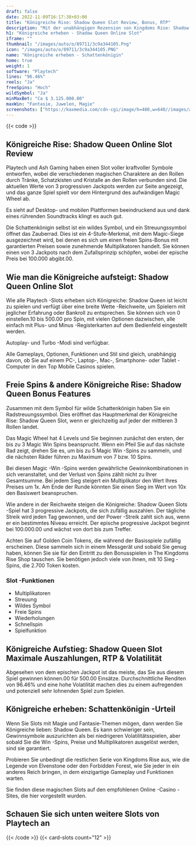 ```yaml
---
draft: false
date: 2022-11-09T16:17:38+03:00
title: "Königreiche Rise: Shadow Queen Slot Review, Bonus, RTP"
description: "Mit der unabhängigen Rezension von Kingdoms Rise: Shadow Queen Slot von Playtech können Sie kostenlos oder echtes Geld spielen und hier einen Bonus erhalten!"
h1: "Königreiche erheben - Shadow Queen Online Slot"
iframe: ""
thumbnail: "/images/auto/o/89711/3c9a344105.Png"
icon: "/images/auto/o/89711/3c9a344105.PNG"
name: "Königreiche erheben - Schattenkönigin"
home: true
weight: 1
software: "Playtech"
lines: "96.46%"
reels: "Ja"
freeSpins: "Hoch"
wildSymbol: "Ja"
minMaxBet: "Ca $ 3.125.000.00"
maxWin: "Fantasie, Juwelen, Magie"
screenshots: ["https://kaxmedia.com/cdn-cgi/image/h=480,w=640//images/auto/o/95880/854db901f6.jpeg"]
---
```


{{< code >}}<h2>Königreiche Rise: Shadow Queen Online Slot Review</h2><p>Playtech und Ash Gaming haben einen Slot voller kraftvoller Symbole entworfen, wobei die verschiedenen magischen Charaktere an den Rollen durch Tränke, Schatzkisten und Kristalle an den Rollen verbunden sind. Die aktuellen Werte von 3 progressiven Jackpots werden zur Seite angezeigt, und das ganze Spiel spielt vor dem Hintergrund des aufwändigen Magic Wheel ab.</p><p>Es sieht auf Desktop- und mobilen Plattformen beeindruckend aus und dank eines rührenden Soundtracks klingt es auch gut.</p><p>Die Schattenkönigin selbst ist ein wildes Symbol, und ein Streuungssymbol öffnet das Zauberrad. Dies ist ein 4-Stufe-Merkmal, mit dem Magic-Siege ausgezeichnet wird, bei denen es sich um einen freien Spins-Bonus mit garantierten Preisen sowie zunehmende Multiplikatoren handelt. Sie können einen von 3 Jackpots nach dem Zufallsprinzip schöpfen, wobei der epische Preis bei 100.000 abgibt.00.</p><h2>Wie man die Königreiche aufsteigt: Shadow Queen Online Slot</h2><p>Wie alle Playtech -Slots erheben sich Königreiche: Shadow Queen ist leicht zu spielen und verfügt über eine breite Wette -Reichweite, um Spielern mit jeglicher Erfahrung oder Bankroll zu entsprechen. Sie können sich von 0 einstellen.10 bis 500.00 pro Spin, mit vielen Optionen dazwischen, alle einfach mit Plus- und Minus -Registerkarten auf dem Bedienfeld eingestellt werden.</p><p>Autoplay- und Turbo -Modi sind verfügbar.</p><p>Alle Gameplays, Optionen, Funktionen und Stil sind gleich, unabhängig davon, ob Sie auf einem PC-, Laptop-, Mac-, Smartphone- oder Tablet -Computer in den Top Mobile Casinos spielen.</p><h2>Freie Spins & andere Königreiche Rise: Shadow Queen Bonus Features</h2><p>Zusammen mit dem Symbol für wilde Schattenkönigin haben Sie ein Radstreuungssymbol. Dies eröffnet das Hauptmerkmal der Königreiche Rise: Shadow Queen Slot, wenn er gleichzeitig auf jeder der mittleren 3 Rollen landet.</p><p>Das Magic Wheel hat 4 Levels und Sie beginnen zunächst den ersten, der bis zu 3 Magic Win Spins beansprucht. Wenn ein Pfeil Sie auf das nächste Rad zeigt, drehen Sie es, um bis zu 5 Magic Win -Spins zu sammeln, und die nächsten Räder führen zu Maximum von 7 bzw. 10 Spins.</p><p>Bei diesen Magic -Win -Spins werden gewährliche Gewinnkombinationen in sich veranstaltet, und der Verlust von Spins zählt nicht zu Ihrer Gesamtsumme. Bei jedem Sieg steigert ein Multiplikator den Wert Ihres Preises um 1x. Am Ende der Runde könnten Sie einen Sieg im Wert von 10x den Basiswert beanspruchen.</p><p>Wie andere in der Reichweite steigen die Königreiche: Shadow Queen Slots -Spiel hat 3 progressive Jackpots, die sich zufällig auszahlen. Der tägliche Streik wird jeden Tag gewonnen, und der Power -Streik zahlt sich aus, wenn er ein bestimmtes Niveau erreicht. Der epische progressive Jackpot beginnt bei 100.000.00 und wächst von dort bis zum Treffer.</p><p>Achten Sie auf Golden Coin Tokens, die während der Basisspiele zufällig erscheinen. Diese sammeln sich in einem Messgerät und sobald Sie genug haben, können Sie sie für den Eintritt zu den Bonusspielen in The Kingdoms Rise Shop tauschen. Sie benötigen jedoch viele von ihnen, mit 10 Sieg -Spins, die 2.700 Token kosten.</p><h3>
Slot -Funktionen</h3><ul>
<li></span>
Multiplikatoren</li>
<li></span>
Streuung</li>
<li></span>
Wildes Symbol</li>
<li></span>
Freie Spins</li>
<li></span>
Wiederholungen</li>
<li></span>
Schnellspin</li>
<li></span>
Spielfunktion</li></ul><h2>Königreiche Aufstieg: Shadow Queen Slot Maximale Auszahlungen, RTP & Volatilität</h2><p>Abgesehen von dem epischen Jackpot ist das meiste, das Sie aus diesem Spiel gewinnen können.00 für 500.00 Einsätze. Durchschnittliche Renditen von 96.46% und eine hohe Volatilität machen dies zu einem aufregenden und potenziell sehr lohnenden Spiel zum Spielen.</p><h2>Königreiche erheben: Schattenkönigin -Urteil</h2><p>Wenn Sie Slots mit Magie und Fantasie-Themen mögen, dann werden Sie Königreiche lieben: Shadow Queen. Es kann schwieriger sein, Gewinnsymbole auszurichten als bei niedrigeren Volatilitätsspielen, aber sobald Sie die Win -Spins, Preise und Multiplikatoren ausgelöst werden, sind sie garantiert.</p><p>Probieren Sie unbedingt die restlichen Serie von Kingdoms Rise aus, wie die Legende von Elvenstone oder den Forbidden Forest, wie Sie jeder in ein anderes Reich bringen, in dem einzigartige Gameplay und Funktionen warten.</p><p>Sie finden diese magischen Slots auf den empfohlenen Online -Casino -Sites, die hier vorgestellt wurden.</p><h2>Schauen Sie sich unten weitere Slots von Playtech an</h2>{{< /code >}}
 {{< card-slots count="12" >}}